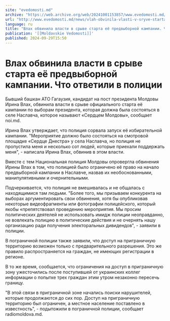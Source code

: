 ```yaml
---
site: "evedomosti.md"
archive: "https://web.archive.org/web/20241001153857/www.evedomosti.md/news/vlah-obvinila-vlasti-v-sryve-starta-eyo-predvybornoj-kampani"
url: "http://www.evedomosti.md/news/vlah-obvinila-vlasti-v-sryve-starta-eyo-predvybornoj-kampani"
language: ru
title: "Влах обвинила власти в срыве старта её предвыборной кампании. Что ответили в полиции"
publication: '[[Moldavskie Vedomosti]]'
published: 2024-09-29T15:50
---
```


# Влах обвинила власти в срыве старта её предвыборной кампании. Что ответили в полиции

Бывший башкан АТО Гагаузия, кандидат на пост президента Молдовы Ирина Влах, обвинила власти в срыве официального старта её кампании по выборам президента, которая должна была состояться в селе Наславча, которое называют «Сердцем Молдовы», сообщает noi.md.

Ирина Влах утверждает, что полиция сорвала запуск её избирательной кампании. "Мероприятие должно было состояться на смотровой площадке «Сердце Днестра» у села Наславча, но полиция не пропустила меня и несколько сот людей, которые приехали поддержать меня", - написала Ирина Влах, обвинив в этом власти.

Вместе с тем Национальная полиция Молдовы опровергла обвинения Ирины Влах в том, что полицией было ограничено её право на начало предвыборной кампании в Наславче, назвав их необоснованными, манипулятивными и очернительными.

Подчеркивается, что полиция не вмешивалась и не общалась с находящимися там людьми. "Более того, мы призываем конкурента на выборах аргументировать свои обвинения, хотя бы опубликовав некоторые видеофрагменты или фотографии полицейского, который якобы «препятствовал проведению мероприятия. Мы просим политических деятелей не использовать имидж полиции неоправданно, не вовлекать полицию в политические действия и не очернять нашу организацию ради получения электоральных дивидендов", - заявили в полиции.

В пограничной полиции также заявили, что доступ на приграничную территорию возможен только с предварительного разрешения. Это же правило распространяется на граждан, не имеющих регистрации в регионе.

В то же время, сообщается, что ограничения на доступ в приграничную зону ужесточились после поступившей от украинских коллег информации о попытке трех граждан этим утром незаконно пересечь границу.

"В этой связи в приграничной зоне начались поиски нарушителей, которые продолжаются до сих пор. Доступ на приграничную территорию был ограничен, а местное население поставлено в известность", - подытожили в пограничной полиции, сообщает radiomoldova.md.